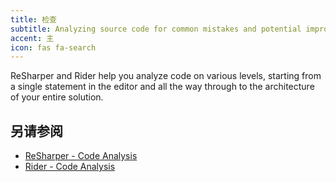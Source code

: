 ```yaml
---
title: 检查
subtitle: Analyzing source code for common mistakes and potential improvements.
accent: 主
icon: fas fa-search
---
```


ReSharper and Rider help you analyze code on various levels, starting from a single statement in the editor and all the way through to the architecture of your entire solution.

## 另请参阅
- [ReSharper - Code Analysis](https://www.jetbrains.com/help/resharper/Code_Analysis__Index.html)
- [Rider - Code Analysis](https://www.jetbrains.com/help/rider/Code_Analysis__Index.html)
